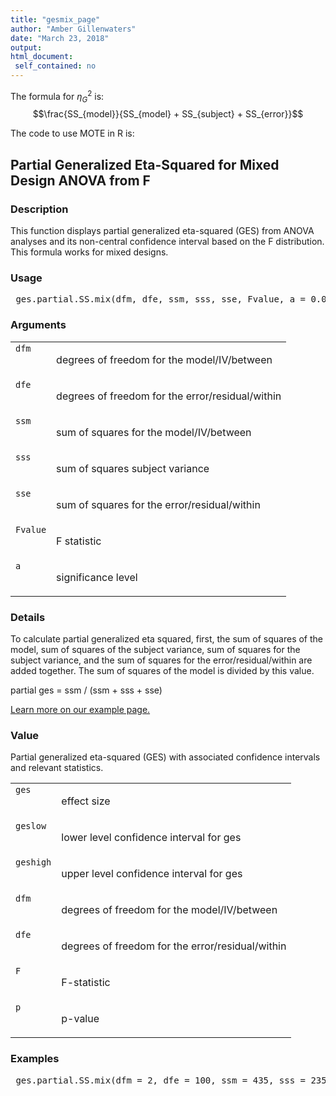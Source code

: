 ```yaml
---
title: "gesmix_page"
author: "Amber Gillenwaters"
date: "March 23, 2018"
output: 
html_document:
 self_contained: no
---
```



The formula for $\eta_G^2$ is: $$\frac{SS_{model}}{SS_{model} + SS_{subject} + SS_{error}}$$

The code to use MOTE in R is: 
 

 
<h2>Partial Generalized Eta-Squared for Mixed Design ANOVA from F</h2>  <h3>Description</h3>  <p>This function displays partial generalized eta-squared (GES) from ANOVA analyses and its non-central confidence interval based on the F distribution. This formula works for mixed designs. </p>   <h3>Usage</h3>  <pre> ges.partial.SS.mix(dfm, dfe, ssm, sss, sse, Fvalue, a = 0.05) </pre>   <h3>Arguments</h3>  <table summary="R argblock"> <tr valign="top"><td><code>dfm</code></td> <td> <p>degrees of freedom for the model/IV/between</p> </td></tr> <tr valign="top"><td><code>dfe</code></td> <td> <p>degrees of freedom for the error/residual/within</p> </td></tr> <tr valign="top"><td><code>ssm</code></td> <td> <p>sum of squares for the model/IV/between</p> </td></tr> <tr valign="top"><td><code>sss</code></td> <td> <p>sum of squares subject variance</p> </td></tr> <tr valign="top"><td><code>sse</code></td> <td> <p>sum of squares for the error/residual/within</p> </td></tr> <tr valign="top"><td><code>Fvalue</code></td> <td> <p>F statistic</p> </td></tr> <tr valign="top"><td><code>a</code></td> <td> <p>significance level</p> </td></tr> </table>   <h3>Details</h3>  <p>To calculate partial generalized eta squared, first, the sum of squares of the model, sum of squares of the subject variance, sum of squares for the subject variance, and the sum of squares for the error/residual/within are added together. The sum of squares of the model is divided by this value. </p> <p>partial ges = ssm / (ssm + sss + sse) </p> <p><a href="https://www.aggieerin.com/shiny-server/tests/gesmixss.html">Learn more on our example page.</a> </p>   <h3>Value</h3>  <p>Partial generalized eta-squared (GES) with associated confidence intervals and relevant statistics. </p> <table summary="R valueblock"> <tr valign="top"><td><code>ges</code></td> <td> <p>effect size</p> </td></tr> <tr valign="top"><td><code>geslow</code></td> <td> <p>lower level confidence interval for ges</p> </td></tr> <tr valign="top"><td><code>geshigh</code></td> <td> <p>upper level confidence interval for ges</p> </td></tr> <tr valign="top"><td><code>dfm</code></td> <td> <p>degrees of freedom for the model/IV/between</p> </td></tr> <tr valign="top"><td><code>dfe</code></td> <td> <p>degrees of freedom for the error/residual/within</p> </td></tr> <tr valign="top"><td><code>F</code></td> <td> <p>F-statistic</p> </td></tr> <tr valign="top"><td><code>p</code></td> <td> <p>p-value</p> </td></tr> </table>   <h3>Examples</h3>  <pre> ges.partial.SS.mix(dfm = 2, dfe = 100, ssm = 435, sss = 235, sse = 659, Fvalue = 5.46, a = .05) </pre>   </body></html> 
